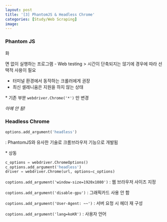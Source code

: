 ```yaml
---
layout: post
title: '[3] PhantomJS & Headless Chrome'
categories: [Study/Web Scraping]
image: 
---
```


### Phantom JS

화

면 없이 실행하는 프로그램 - Web testing > 시간이 단축되지는 않기에 경우에 따라 선택적 사용이 필요

- 터미널 환경에서 동작하는 크롤러에게 권장
- 최신 셀레니움은 지원을 하지 않는 상태

\* 기존 부분 `webdriver.Chrome('*')` 만 변경

*아예 안 됨!*



### Headless Chrome 

```python
options.add_argument('headless')
```

: PhantomJS와 유사한 기술로 크롬브라우저 기능으로 개발됨

\* 상동



```python
c_options = webdriver.ChromeOptions()
c_options.add_argument('headless')
driver = webdriver.Chrome(url, options=c_options)
```



`coptions.add_argument('window-size=1920x1080')` : 웹 브라우저 사이즈 지정

`coptions.add_argument('disable-gpu')` : 그래픽카드 사용 안 함

`coptions.add_argument('User-Agent: ~~')` : 서버 요청 시 헤더 재 구성

`coptions.add_argument('lang=koKR')` : 사용자 언어 